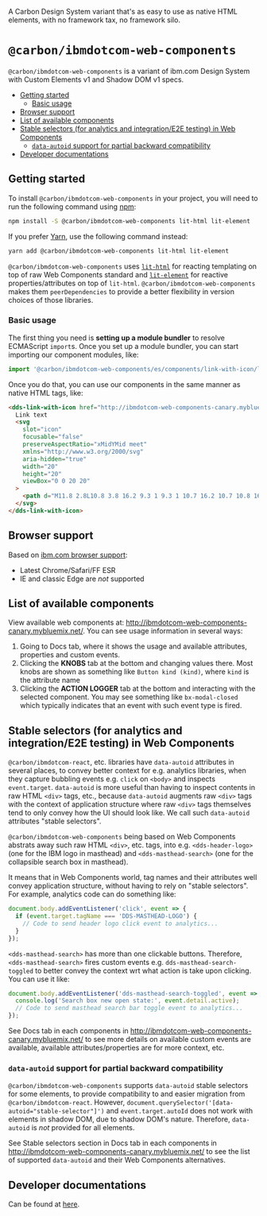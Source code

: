 A Carbon Design System variant that's as easy to use as native HTML elements, with no framework tax, no framework silo.

# `@carbon/ibmdotcom-web-components`

`@carbon/ibmdotcom-web-components` is a variant of ibm.com Design System with Custom Elements v1 and Shadow DOM v1 specs.

<!-- START doctoc generated TOC please keep comment here to allow auto update -->
<!-- DON'T EDIT THIS SECTION, INSTEAD RE-RUN doctoc TO UPDATE -->

- [Getting started](#getting-started)
  - [Basic usage](#basic-usage)
- [Browser support](#browser-support)
- [List of available components](#list-of-available-components)
- [Stable selectors (for analytics and integration/E2E testing) in Web Components](#stable-selectors-for-analytics-and-integratione2e-testing-in-web-components)
  - [`data-autoid` support for partial backward compatibility](#data-autoid-support-for-partial-backward-compatibility)
- [Developer documentations](#developer-documentations)

<!-- END doctoc generated TOC please keep comment here to allow auto update -->

## Getting started

To install `@carbon/ibmdotcom-web-components` in your project, you will need to run the
following command using [npm](https://www.npmjs.com/):

```bash
npm install -S @carbon/ibmdotcom-web-components lit-html lit-element
```

If you prefer [Yarn](https://yarnpkg.com/en/), use the following command
instead:

```bash
yarn add @carbon/ibmdotcom-web-components lit-html lit-element
```

`@carbon/ibmdotcom-web-components` uses [`lit-html`](https://lit-html.polymer-project.org) for reacting templating on top of raw Web Components standard and [`lit-element`](https://lit-element.polymer-project.org) for reactive properties/attributes on top of `lit-html`. `@carbon/ibmdotcom-web-components` makes them `peerDependencies` to provide a better flexibility in version choices of those libraries.

### Basic usage

The first thing you need is **setting up a module bundler** to resolve ECMAScript `import`s. Once you set up a module bundler, you can start importing our component modules, like:

```javascript
import '@carbon/ibmdotcom-web-components/es/components/link-with-icon/link-with-icon';
```

Once you do that, you can use our components in the same manner as native HTML tags, like:

```html
<dds-link-with-icon href="http://ibmdotcom-web-components-canary.mybluemix.net/">
  Link text
  <svg
    slot="icon"
    focusable="false"
    preserveAspectRatio="xMidYMid meet"
    xmlns="http://www.w3.org/2000/svg"
    aria-hidden="true"
    width="20"
    height="20"
    viewBox="0 0 20 20"
  >
    <path d="M11.8 2.8L10.8 3.8 16.2 9.3 1 9.3 1 10.7 16.2 10.7 10.8 16.2 11.8 17.2 19 10z"></path>
  </svg>
</dds-link-with-icon>
```

## Browser support

Based on [ibm.com browser support](https://www.ibm.com/standards/web/browser-support/):

- Latest Chrome/Safari/FF ESR
- IE and classic Edge are _not_ supported

## List of available components

View available web components at: http://ibmdotcom-web-components-canary.mybluemix.net/. You can see usage information in several ways:

1. Going to Docs tab, where it shows the usage and available attributes, properties and custom events.
2. Clicking the **KNOBS** tab at the bottom and changing values there. Most knobs are shown as something like `Button kind (kind)`, where `kind` is the attribute name
3. Clicking the **ACTION LOGGER** tab at the bottom and interacting with the selected component. You may see something like `bx-modal-closed` which typically indicates that an event with such event type is fired.

## Stable selectors (for analytics and integration/E2E testing) in Web Components

`@carbon/ibmdotcom-react`, etc. libraries have `data-autoid` attributes in several places, to convey better context for e.g. analytics libraries, when they capture bubbling events e.g. `click` on `<body>` and inspects `event.target`. `data-autoid` is more useful than having to inspect contents in raw HTML `<div>` tags, etc., because `data-autoid` augments raw `<div>` tags with the context of application structure where raw `<div>` tags themselves tend to only convey how the UI should look like. We call such `data-autoid` attributes "stable selectors".

`@carbon/ibmdotcom-web-components` being based on Web Components abstrats away such raw HTML `<div>`, etc. tags, into e.g. `<dds-header-logo>` (one for the IBM logo in masthead) and `<dds-masthead-search>` (one for the collapsible search box in masthead).

It means that in Web Components world, tag names and their attributes well convey application structure, without having to rely on "stable selectors". For example, analytics code can do something like:

```javascript
document.body.addEventListener('click', event => {
  if (event.target.tagName === 'DDS-MASTHEAD-LOGO') {
    // Code to send header logo click event to analytics...
  }
});
```

`<dds-masthead-search>` has more than one clickable buttons. Therefore, `<dds-masthead-search>` fires custom events e.g. `dds-masthead-search-toggled` to better convey the context wrt what action is take upon clicking. You can use it like:

```javascript
document.body.addEventListener('dds-masthead-search-toggled', event => {
  console.log('Search box new open state:', event.detail.active);
  // Code to send masthead search bar toggle event to analytics...
});
```

See Docs tab in each components in http://ibmdotcom-web-components-canary.mybluemix.net/ to see more details on available custom events are available, available attributes/properties are for more context, etc.

### `data-autoid` support for partial backward compatibility

`@carbon/ibmdotcom-web-components` supports `data-autoid` stable selectors for some elements, to provide compatibility to and easier migration from `@carbon/ibmdotcom-react`. However, `document.querySelector('[data-autoid="stable-selector"]')` and `event.target.autoId` does not work with elements in shadow DOM, due to shadow DOM's nature. Therefore, `data-autoid` is _not_ provided for all elements.

See Stable selectors section in Docs tab in each components in http://ibmdotcom-web-components-canary.mybluemix.net/ to see the list of supported `data-autoid` and their Web Components alternatives.

## Developer documentations

Can be found at [here](./docs/developer.md).
